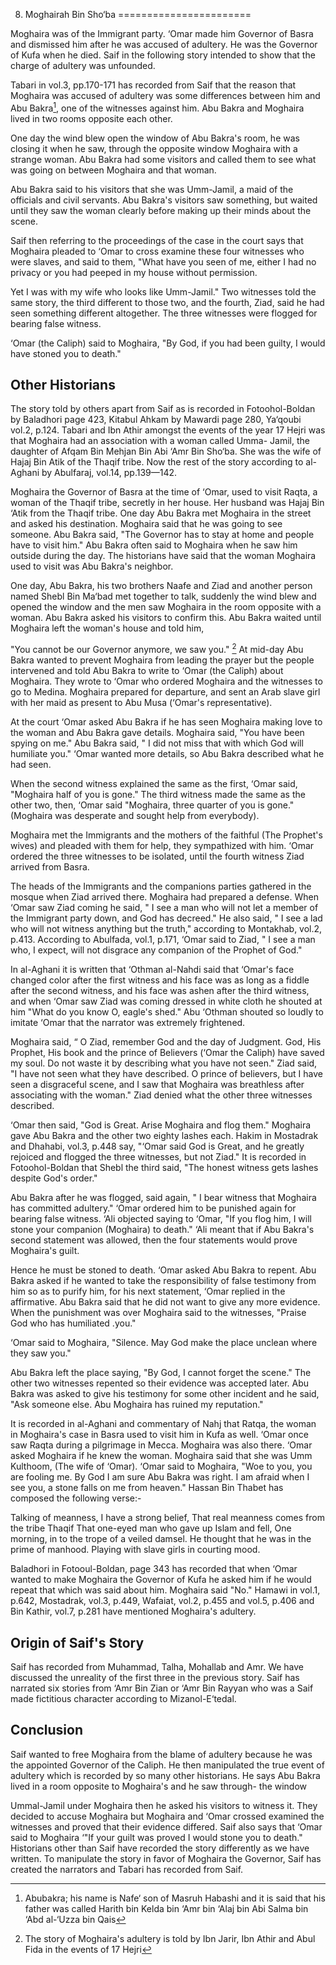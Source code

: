 8. Moghairah Bin Sho‘ba
=======================

Moghaira was of the Immigrant party. ‘Omar made him Governor of Basra
and dismissed him after he was accused of adultery. He was the Governor
of Kufa when he died. Saif in the following story intended to show that
the charge of adultery was unfounded.

Tabari in vol.3, pp.170-171 has recorded from Saif that the reason that
Moghaira was accused of adultery was some differences between him and
Abu Bakra[^1], one of the witnesses against him. Abu Bakra and Moghaira
lived in two rooms opposite each other.

One day the wind blew open the window of Abu Bakra's room, he was
closing it when he saw, through the opposite window Moghaira with a
strange woman. Abu Bakra had some visitors and called them to see what
was going on between Moghaira and that woman.

Abu Bakra said to his visitors that she was Umm-Jamil, a maid of the
officials and civil servants. Abu Bakra's visitors saw something, but
waited until they saw the woman clearly before making up their minds
about the scene.

Saif then referring to the proceedings of the case in the court says
that Moghaira pleaded to ‘Omar to cross examine these four witnesses who
were slaves, and said to them, "What have you seen of me, either I had
no privacy or you had peeped in my house without permission.

Yet I was with my wife who looks like Umm-Jamil." Two witnesses told the
same story, the third different to those two, and the fourth, Ziad, said
he had seen something different altogether. The three witnesses were
flogged for bearing false witness.

‘Omar (the Caliph) said to Moghaira, "By God, if you had been guilty, I
would have stoned you to death."

Other Historians
----------------

The story told by others apart from Saif as is recorded in
Fotoohol-Boldan by Baladhori page 423, Kitabul Ahkam by Mawardi page
280, Ya‘qoubi vol.2, p.124. Tabari and Ibn Athir amongst the events of
the year 17 Hejri was that Moghaira had an association with a woman
called Umma- Jamil, the daughter of Afqam Bin Mehjan Bin Abi ‘Amr Bin
Sho‘ba. She was the wife of Hajaj Bin Atik of the Thaqif tribe. Now the
rest of the story according to al-Aghani by Abulfaraj, vol.14,
pp.139—142.

Moghaira the Governor of Basra at the time of ‘Omar, used to visit
Raqta, a woman of the Thaqif tribe, secretly in her house. Her husband
was Hajaj Bin ‘Atik from the Thaqif tribe. One day Abu Bakra met
Moghaira in the street and asked his destination. Moghaira said that he
was going to see someone. Abu Bakra said, "The Governor has to stay at
home and people have to visit him." Abu Bakra often said to Moghaira
when he saw him outside during the day. The historians have said that
the woman Moghaira used to visit was Abu Bakra's neighbor.

One day, Abu Bakra, his two brothers Naafe and Ziad and another person
named Shebl Bin Ma‘bad met together to talk, suddenly the wind blew and
opened the window and the men saw Moghaira in the room opposite with a
woman. Abu Bakra asked his visitors to confirm this. Abu Bakra waited
until Moghaira left the woman's house and told him,

"You cannot be our Governor anymore, we saw you." [^2] At mid-day Abu
Bakra wanted to prevent Moghaira from leading the prayer but the people
intervened and told Abu Bakra to write to ‘Omar (the Caliph) about
Moghaira. They wrote to ‘Omar who ordered Moghaira and the witnesses to
go to Medina. Moghaira prepared for departure, and sent an Arab slave
girl with her maid as present to Abu Musa (‘Omar's representative).

At the court ‘Omar asked Abu Bakra if he has seen Moghaira making love
to the woman and Abu Bakra gave details. Moghaira said, "You have been
spying on me." Abu Bakra said, " I did not miss that with which God will
humiliate you." ‘Omar wanted more details, so Abu Bakra described what
he had seen.

When the second witness explained the same as the first, ‘Omar said,
"Moghaira half of you is gone." The third witness made the same as the
other two, then, ‘Omar said "Moghaira, three quarter of you is gone."
(Moghaira was desperate and sought help from everybody).

Moghaira met the Immigrants and the mothers of the faithful (The
Prophet's wives) and pleaded with them for help, they sympathized with
him. ‘Omar ordered the three witnesses to be isolated, until the fourth
witness Ziad arrived from Basra.

The heads of the Immigrants and the companions parties gathered in the
mosque when Ziad arrived there. Moghaira had prepared a defense. When
‘Omar saw Ziad coming he said, " I see a man who will not let a member
of the Immigrant party down, and God has decreed." He also said, " I see
a lad who will not witness anything but the truth," according to
Montakhab, vol.2, p.413. According to Abulfada, vol.1, p.171, ‘Omar said
to Ziad, " I see a man who, I expect, will not disgrace any companion of
the Prophet of God."

In al-Aghani it is written that ‘Othman al-Nahdi said that ‘Omar's face
changed color after the first witness and his face was as long as a
fiddle after the second witness, and his face was ashen after the third
witness, and when ‘Omar saw Ziad was coming dressed in white cloth he
shouted at him "What do you know O, eagle's shed." Abu ‘Othman shouted
so loudly to imitate ‘Omar that the narrator was extremely frightened.

Moghaira said, “ O Ziad, remember God and the day of Judgment. God, His
Prophet, His book and the prince of Believers (‘Omar the Caliph) have
saved my soul. Do not waste it by describing what you have not seen."
Ziad said, "I have not seen what they have described. O prince of
believers, but I have seen a disgraceful scene, and I saw that Moghaira
was breathless after associating with the woman." Ziad denied what the
other three witnesses described.

‘Omar then said, "God is Great. Arise Moghaira and flog them." Moghaira
gave Abu Bakra and the other two eighty lashes each. Hakim in Mostadrak
and Dhahabi, vol.3, p.448 say, "‘Omar said God is Great, and he greatly
rejoiced and flogged the three witnesses, but not Ziad." It is recorded
in Fotoohol-Boldan that Shebl the third said, "The honest witness gets
lashes despite God's order."

Abu Bakra after he was flogged, said again, " I bear witness that
Moghaira has committed adultery." ‘Omar ordered him to be punished again
for bearing false witness. ‘Ali objected saying to ‘Omar, "If you flog
him, I will stone your companion (Moghaira) to death." ‘Ali meant that
if Abu Bakra's second statement was allowed, then the four statements
would prove Moghaira's guilt.

Hence he must be stoned to death. ‘Omar asked Abu Bakra to repent. Abu
Bakra asked if he wanted to take the responsibility of false testimony
from him so as to purify him, for his next statement, ‘Omar replied in
the affirmative. Abu Bakra said that he did not want to give any more
evidence. When the punishment was over Moghaira said to the witnesses,
"Praise God who has humiliated .you."

‘Omar said to Moghaira, "Silence. May God make the place unclean where
they saw you."

Abu Bakra left the place saying, "By God, I cannot forget the scene."
The other two witnesses repented so their evidence was accepted later.
Abu Bakra was asked to give his testimony for some other incident and he
said, "Ask someone else. Abu Moghaira has ruined my reputation."

It is recorded in al-Aghani and commentary of Nahj that Ratqa, the woman
in Moghaira's case in Basra used to visit him in Kufa as well. ‘Omar
once saw Raqta during a pilgrimage in Mecca. Moghaira was also there.
‘Omar asked Moghaira if he knew the woman. Moghaira said that she was
Umm Kulthoom, (The wife of ‘Omar). ‘Omar said to Moghaira, "Woe to you,
you are fooling me. By God I am sure Abu Bakra was right. I am afraid
when I see you, a stone falls on me from heaven." Hassan Bin Thabet has
composed the following verse:-

Talking of meanness, I have a strong belief, That real meanness comes
from the tribe Thaqif That one-eyed man who gave up Islam and fell, One
morning, in to the trope of a veiled damsel. He thought that he was in
the prime of manhood. Playing with slave girls in courting mood.

Baladhori in Fotooul-Boldan, page 343 has recorded that when ‘Omar
wanted to make Moghaira the Governor of Kufa he asked him if he would
repeat that which was said about him. Moghaira said "No." Hamawi in
vol.1, p.642, Mostadrak, vol.3, p.449, Wafaiat, vol.2, p.455 and vol.5,
p.406 and Bin Kathir, vol.7, p.281 have mentioned Moghaira's adultery.

Origin of Saif's Story
----------------------

Saif has recorded from Muhammad, Talha, Mohallab and Amr. We have
discussed the unreality of the first three in the previous story. Saif
has narrated six stories from ‘Amr Bin Zian or ‘Amr Bin Rayyan who was a
Saif made fictitious character according to Mizanol-E‘tedal.

Conclusion
----------

Saif wanted to free Moghaira from the blame of adultery because he was
the appointed Governor of the Caliph. He then manipulated the true event
of adultery which is recorded by so many other historians. He says Abu
Bakra lived in a room opposite to Moghaira's and he saw through- the
window

Ummal-Jamil under Moghaira then he asked his visitors to witness it.
They decided to accuse Moghaira but Moghaira and ‘Omar crossed examined
the witnesses and proved that their evidence differed. Saif also says
that ‘Omar said to Moghaira ‘"If your guilt was proved I would stone you
to death." Historians other than Saif have recorded the story
differently as we have written. To manipulate the story in favor of
Moghaira the Governor, Saif has created the narrators and Tabari has
recorded from Saif.

[^1]: Abubakra; his name is Nafe‘ son of Masruh Habashi and it is said
that his father was called Harith bin Kelda bin ‘Amr bin ‘Alaj bin Abi
Salma bin ‘Abd al-‘Uzza bin Qais

[^2]: The story of Moghaira's adultery is told by Ibn Jarir, Ibn Athir
and Abul Fida in the events of 17 Hejri


